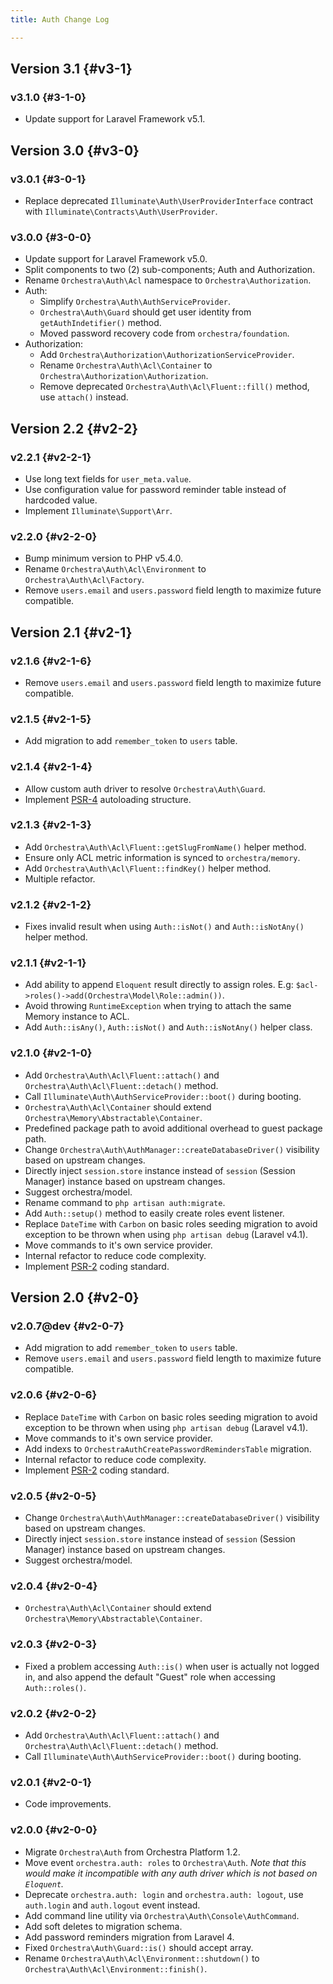 ```yaml
---
title: Auth Change Log

---
```


## Version 3.1 {#v3-1}

### v3.1.0 {#3-1-0}

* Update support for Laravel Framework v5.1.

## Version 3.0 {#v3-0}

### v3.0.1 {#3-0-1}

* Replace deprecated `Illuminate\Auth\UserProviderInterface` contract with `Illuminate\Contracts\Auth\UserProvider`.

### v3.0.0 {#3-0-0}

* Update support for Laravel Framework v5.0.
* Split components to two (2) sub-components; Auth and Authorization.
* Rename `Orchestra\Auth\Acl` namespace to `Orchestra\Authorization`.
* Auth:
  - Simplify `Orchestra\Auth\AuthServiceProvider`.
  - `Orchestra\Auth\Guard` should get user identity from `getAuthIndetifier()` method.
  - Moved password recovery code from `orchestra/foundation`.
* Authorization:
  - Add `Orchestra\Authorization\AuthorizationServiceProvider`.
  - Rename `Orchestra\Auth\Acl\Container` to `Orchestra\Authorization\Authorization`.
  - Remove deprecated `Orchestra\Auth\Acl\Fluent::fill()` method, use `attach()` instead.

## Version 2.2 {#v2-2}

### v2.2.1 {#v2-2-1}

* Use long text fields for `user_meta.value`.
* Use configuration value for password reminder table instead of hardcoded value.
* Implement `Illuminate\Support\Arr`.

### v2.2.0 {#v2-2-0}

* Bump minimum version to PHP v5.4.0.
* Rename `Orchestra\Auth\Acl\Environment` to `Orchestra\Auth\Acl\Factory`.
* Remove `users.email` and `users.password` field length to maximize future compatible.

## Version 2.1 {#v2-1}

### v2.1.6 {#v2-1-6}

* Remove `users.email` and `users.password` field length to maximize future compatible.

### v2.1.5 {#v2-1-5}

* Add migration to add `remember_token` to `users` table.

### v2.1.4 {#v2-1-4}

* Allow custom auth driver to resolve `Orchestra\Auth\Guard`.
* Implement [PSR-4](https://github.com/php-fig/fig-standards/blob/master/proposed/psr-4-autoloader/psr-4-autoloader.md) autoloading structure.

### v2.1.3 {#v2-1-3}

* Add `Orchestra\Auth\Acl\Fluent::getSlugFromName()` helper method.
* Ensure only ACL metric information is synced to `orchestra/memory`.
* Add `Orchestra\Auth\Acl\Fluent::findKey()` helper method.
* Multiple refactor.

### v2.1.2 {#v2-1-2}

* Fixes invalid result when using `Auth::isNot()` and `Auth::isNotAny()` helper method.

### v2.1.1 {#v2-1-1}

* Add ability to append `Eloquent` result directly to assign roles. E.g: `$acl->roles()->add(Orchestra\Model\Role::admin())`.
* Avoid throwing `RuntimeException` when trying to attach the same Memory instance to ACL.
* Add `Auth::isAny()`, `Auth::isNot()` and `Auth::isNotAny()` helper class.

### v2.1.0 {#v2-1-0}

* Add `Orchestra\Auth\Acl\Fluent::attach()` and `Orchestra\Auth\Acl\Fluent::detach()` method.
* Call `Illuminate\Auth\AuthServiceProvider::boot()` during booting.
* `Orchestra\Auth\Acl\Container` should extend `Orchestra\Memory\Abstractable\Container`.
* Predefined package path to avoid additional overhead to guest package path.
* Change `Orchestra\Auth\AuthManager::createDatabaseDriver()` visibility based on upstream changes.
* Directly inject `session.store` instance instead of `session` (Session Manager) instance
based on upstream changes.
* Suggest orchestra/model.
* Rename command to `php artisan auth:migrate`.
* Add `Auth::setup()` method to easily create roles event listener.
* Replace `DateTime` with `Carbon` on basic roles seeding migration to avoid exception to be thrown when using `php artisan debug` (Laravel v4.1).
* Move commands to it's own service provider.
* Internal refactor to reduce code complexity.
* Implement [PSR-2](https://github.com/php-fig/fig-standards/blob/master/accepted/PSR-2-coding-style-guide.md) coding standard.

## Version 2.0 {#v2-0}

### v2.0.7@dev {#v2-0-7}

* Add migration to add `remember_token` to `users` table.
* Remove `users.email` and `users.password` field length to maximize future compatible.

### v2.0.6 {#v2-0-6}

* Replace `DateTime` with `Carbon` on basic roles seeding migration to avoid exception to be thrown when using `php artisan debug` (Laravel v4.1).
* Move commands to it's own service provider.
* Add indexs to `OrchestraAuthCreatePasswordRemindersTable` migration.
* Internal refactor to reduce code complexity.
* Implement [PSR-2](https://github.com/php-fig/fig-standards/blob/master/accepted/PSR-2-coding-style-guide.md) coding standard.

### v2.0.5 {#v2-0-5}

* Change `Orchestra\Auth\AuthManager::createDatabaseDriver()` visibility based on upstream changes.
* Directly inject `session.store` instance instead of `session` (Session Manager) instance
based on upstream changes.
* Suggest orchestra/model.

### v2.0.4 {#v2-0-4}

* `Orchestra\Auth\Acl\Container` should extend `Orchestra\Memory\Abstractable\Container`.

### v2.0.3 {#v2-0-3}

* Fixed a problem accessing `Auth::is()` when user is actually not logged in, and also append the default "Guest" role when accessing `Auth::roles()`.

### v2.0.2 {#v2-0-2}

* Add `Orchestra\Auth\Acl\Fluent::attach()` and `Orchestra\Auth\Acl\Fluent::detach()` method.
* Call `Illuminate\Auth\AuthServiceProvider::boot()` during booting.

### v2.0.1 {#v2-0-1}

* Code improvements.

### v2.0.0 {#v2-0-0}

* Migrate `Orchestra\Auth` from Orchestra Platform 1.2.
* Move event `orchestra.auth: roles` to `Orchestra\Auth`. *Note that this would make it incompatible with any auth driver which is not based on `Eloquent`.*
* Deprecate `orchestra.auth: login` and `orchestra.auth: logout`, use `auth.login` and `auth.logout` event instead.
* Add command line utility via `Orchestra\Auth\Console\AuthCommand`.
* Add soft deletes to migration schema.
* Add password reminders migration from Laravel 4.
* Fixed `Orchestra\Auth\Guard::is()` should accept array.
* Rename `Orchestra\Auth\Acl\Environment::shutdown()` to `Orchestra\Auth\Acl\Environment::finish()`.
